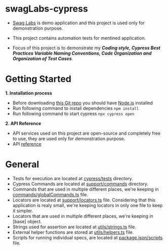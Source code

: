 # swagLabs-cypress

- [Swag Labs](http://teststore.automationtesting.co.uk/) is demo application and this project is used only for demonstration purpose.
- This project contains automation tests for mentined application.

- Focus of this project is to demonstrate my **_Coding style, Cypress Best Practices Variable Naming Conventions, Code Organization and Organization of Test Cases_**.

# Getting Started

**1. Installation process**

- Before downloading [this Git repo](https://github.com/MareDz/swagLabs-cypress.git) you should have [Node.js](https://nodejs.org/en/download) installed
- Run following command to install dependencies `npm install`
- Run following command to start cypress `npx cypress open`

**2. API Reference**

- API services used on this project are open-source and completely free to use, they are used only for demonstration purpose.
- API [reference](https://randomuser.me/)

# General

- Tests for execution are located at [cypress/tests]([https://github.com/MareDz/mystore-pw-ts/tree/main/tests](https://github.com/MareDz/swagLabs-cypress/tree/main/cypress/tests)) directory.
- Cypress Commands are located at [support/commands](https://github.com/MareDz/swagLabs-cypress/tree/main/cypress/support/commands) directory.
- Commands that are used in multiple different places, we're keeping in [commands/globalCommands.ts](https://github.com/MareDz/swagLabs-cypress/blob/main/cypress/support/commands/globalCommands.ts) file.
- Locators are located at [support/locators.ts](https://github.com/MareDz/swagLabs-cypress/blob/main/cypress/support/locators.ts) file. Considering that this application is realy small, we're keeping locators in only one file to keep it simpler.
- Locators that are used in multiple different places, we're keeping in [base] object.
- Strings used for assertion are located at [utils/strings.ts](https://github.com/MareDz/swagLabs-cypress/blob/main/cypress/utils/strings.ts) file.
- External helper functions are stored at [utils/helpers.ts](https://github.com/MareDz/swagLabs-cypress/blob/main/cypress/utils/helpers.ts) file.
- Scripts for running individual specs, are located at [package.json/scripts](https://github.com/MareDz/swagLabs-cypress/blob/main/package.json) file.

